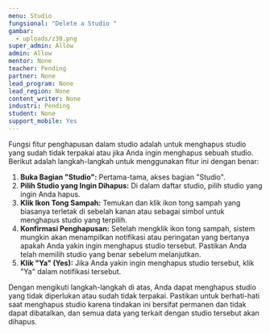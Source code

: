 ```yaml
---
menu: Studio
fungsional: "Delete a Studio "
gambar:
  - uploads/z30.png
super_admin: Allow
admin: Allow
mentor: None
teacher: Pending
partner: None
lead_program: None
lead_region: None
content_writer: None
industri: Pending
student: None
support_mobile: Yes
---
```

Fungsi fitur penghapusan dalam studio adalah untuk menghapus studio yang sudah tidak terpakai atau jika Anda ingin menghapus sebuah studio. Berikut adalah langkah-langkah untuk menggunakan fitur ini dengan benar:

1. **Buka Bagian "Studio":** Pertama-tama, akses bagian "Studio".
2. **Pilih Studio yang Ingin Dihapus:** Di dalam daftar studio, pilih studio yang ingin Anda hapus.
3. **Klik Ikon Tong Sampah:** Temukan dan klik ikon tong sampah yang biasanya terletak di sebelah kanan atau sebagai simbol untuk menghapus studio yang terpilih.
4. **Konfirmasi Penghapusan:** Setelah mengklik ikon tong sampah, sistem mungkin akan menampilkan notifikasi atau peringatan yang bertanya apakah Anda yakin ingin menghapus studio tersebut. Pastikan Anda telah memilih studio yang benar sebelum melanjutkan.
5. **Klik "Ya" (Yes):** Jika Anda yakin ingin menghapus studio tersebut, klik "Ya" dalam notifikasi tersebut.

Dengan mengikuti langkah-langkah di atas, Anda dapat menghapus studio yang tidak diperlukan atau sudah tidak terpakai. Pastikan untuk berhati-hati saat menghapus studio karena tindakan ini bersifat permanen dan tidak dapat dibatalkan, dan semua data yang terkait dengan studio tersebut akan dihapus.